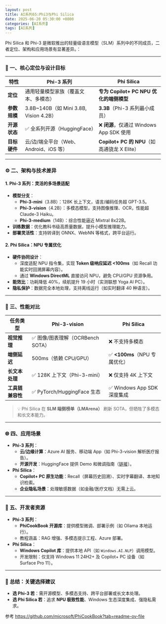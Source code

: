 ```yaml
---
layout: post
title: AI系列65:Phi3与Phi Silica
date: 2025-06-20 05:30:00 +0800
categories: [AI系列]
tags: [AI系列]
---
```

Phi Silica 和 Phi-3 是微软推出的轻量级语言模型（SLM）系列中的不同成员，二者定位、架构和应用场景有显著差异。：

---

### 🧠 **一、核心定位与设计目标**
| **特性**          | **Phi-3 系列**                     | **Phi Silica**                     |
|--------------------|------------------------------------|------------------------------------|
| **定位**           | 通用轻量模型家族（覆盖文本、多模态） | **专为 Copilot+ PC NPU 优化的端侧模型** |
| **参数规模**       | 3.8B~140B（如 Mini 3.8B, Vision 4.2B） | **3.3B**（Phi-3 系列最小成员） |
| **开源状态**       | ✅ 全系列开源（HuggingFace）         | ❌ **闭源**，仅通过 Windows App SDK 使用 |
| **目标硬件**       | 云/边/端全平台（Web、Android、iOS 等） | **Copilot+ PC 的 NPU**（如高通骁龙 X Elite） |

---

### ⚙️ **二、架构与技术差异**
#### **1. Phi-3 系列：灵活的多场景适配**
- **模型分支**：  
  - **Phi-3-mini**（3.8B）：128K 长上下文，语言/编码任务超 GPT-3.5。  
  - **Phi-3-vision**（4.2B）：多模态模型，支持图像推理、OCR，性能超 Claude-3 Haiku。  
  - **Phi-3-medium**（14B）：综合性能逼近 Mixtral 8x22B。  
- **训练数据**：优化教科书级高质量数据，提升小模型推理能力。  
- **部署灵活性**：支持转译到 ONNX、WebNN 等格式，跨平台运行。

#### **2. Phi Silica：NPU 专属优化**
- **硬件协同设计**：  
  - 深度适配 NPU 指令集，实现 **Token 级响应延迟 <100ms**（如 Recall 功能实时回溯屏幕内容）。  
  - 通过 **Windows DirectML** 直接访问 NPU，避免 CPU/GPU 资源争用。  
- **能效比**：功耗降低 40%，续航提升 19 小时（实测联想 Yoga AI PC）。  
- **隐私保护**：数据完全本地处理，支持离线运行（如实时翻译 40 种语言）。

---

### 🚀 **三、性能对比**
| **任务类型**       | **Phi-3-vision**               | **Phi Silica**                  |
|--------------------|--------------------------------|---------------------------------|
| **视觉推理**       | ✅ 图像/图表理解（OCRBench SOTA） | ❌ 不支持多模态                 |
| **端侧延迟**       | 500ms（依赖 CPU/GPU）          | ✅ **<100ms**（NPU 专属优化）   |
| **长文本处理**     | ✅ 128K 上下文（Phi-3-mini）    | ❌ 仅支持 4K 上下文             |
| **工具链兼容性**   | ✅ PyTorch/HuggingFace 生态    | ✅ Windows App SDK 深度集成     |

> 💡 Phi Silica 在 **SLM 端侧榜单（LMArena）** 刷新 SOTA，但牺牲了多模态和长文本能力。

---

### 🌐 **四、应用场景**
- **Phi-3 系列**：  
  - **云/边缘计算**：Azure AI 服务、移动端 App（如 Phi-3-vision 解析医疗报告）。  
  - **开源开发**：HuggingFace 提供 Demo 和微调指南（[链接](https://huggingface.co/microsoft/Phi-3-vision-128k-instruct)）。  
- **Phi Silica**：  
  - **Copilot+ PC 原生功能**：Recall（屏幕历史回溯）、实时字幕翻译、本地知识检索。  
  - **企业隐私场景**：处理敏感数据（如金融/医疗文档）无需上云。

---

### 🔧 **五、开发者资源**
- **Phi-3 系列**：  
  - **PhiCookBook 开源库**：提供模型微调、部署示例（如 Ollama 本地运行）。  
  - 教程涵盖：RAG 增强、多模态提示工程、Azure 部署。  
- **Phi Silica**：  
  - **Windows Copilot 库**：提供本地 API（如 `Windows.AI.NLP`）调用模型。  
  - 开发限制：仅支持 Windows 11 24H2+ 及 Copilot+ PC 设备（如 Surface Pro 11）。

---

### 💎 **总结：关键选择建议**
- **选 Phi-3 若**：需开源模型、多模态支持、跨平台部署或长文本处理。  
- **选 Phi Silica 若**：追求 **NPU 极致性能**、Windows 生态深度集成、强隐私需求。  

参考
https://github.com/microsoft/PhiCookBook?tab=readme-ov-file